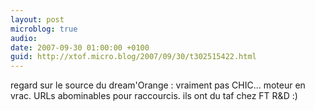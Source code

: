 ```yaml
---
layout: post
microblog: true
audio: 
date: 2007-09-30 01:00:00 +0100
guid: http://xtof.micro.blog/2007/09/30/t302515422.html
---
```

regard sur le source du dream'Orange : vraiment pas CHIC... moteur en vrac. URLs abominables pour raccourcis. ils ont du taf chez FT R&amp;D :)

